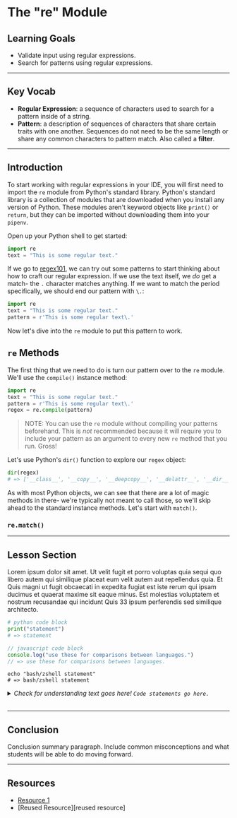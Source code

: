 # The "re" Module

## Learning Goals

- Validate input using regular expressions.
- Search for patterns using regular expressions.

***

## Key Vocab

- **Regular Expression**: a sequence of characters used to search for a pattern
inside of a string.
- **Pattern**: a description of sequences of characters that share certain
traits with one another. Sequences do not need to be the same length or share
any common characters to pattern match. Also called a **filter**.

***

## Introduction

To start working with regular expressions in your IDE, you will first need to
import the `re` module from Python's standard library. Python's standard
library is a collection of modules that are downloaded when you install any
version of Python. These modules aren't keyword objects like `print()` or
`return`, but they can be imported without downloading them into your `pipenv`.

Open up your Python shell to get started:

```py
import re
text = "This is some regular text."
```

If we go to [regex101][regex101], we can try out some patterns to start
thinking about how to craft our regular expression. If we use the text itself,
we _do_ get a match- the `.` character matches anything. If we want to match
the period specifically, we should end our pattern with `\.`:

```py
import re
text = "This is some regular text."
pattern = r'This is some regular text\.'
```

Now let's dive into the `re` module to put this pattern to work.

## `re` Methods

The first thing that we need to do is turn our pattern over to the `re` module.
We'll use the `compile()` instance method:

```py
import re
text = "This is some regular text."
pattern = r'This is some regular text\.'
regex = re.compile(pattern)
```

> NOTE: You can use the `re` module without compiling your patterns beforehand.
> This is _not_ recommended because it will require you to include your pattern
> as an argument to every new `re` method that you run. Gross!

Let's use Python's `dir()` function to explore our `regex` object:

```py
dir(regex)
# => ['__class__', '__copy__', '__deepcopy__', '__delattr__', '__dir__', '__doc__', '__eq__', '__format__', '__ge__', '__getattribute__', '__gt__', '__hash__', '__init__', '__init_subclass__', '__le__', '__lt__', '__ne__', '__new__', '__reduce__', '__reduce_ex__', '__repr__', '__setattr__', '__sizeof__', '__str__', '__subclasshook__', 'findall', 'finditer', 'flags', 'fullmatch', 'groupindex', 'groups', 'match', 'pattern', 'scanner', 'search', 'split', 'sub', 'subn']
```

As with most Python objects, we can see that there are a lot of magic methods
in there- we're typically not meant to call those, so we'll skip ahead to the
standard instance methods. Let's start with `match()`.

### `re.match()`


***

## Lesson Section

Lorem ipsum dolor sit amet. Ut velit fugit et porro voluptas quia sequi quo
libero autem qui similique placeat eum velit autem aut repellendus quia. Et
Quis magni ut fugit obcaecati in expedita fugiat est iste rerum qui ipsam
ducimus et quaerat maxime sit eaque minus. Est molestias voluptatem et nostrum
recusandae qui incidunt Quis 33 ipsum perferendis sed similique architecto.

```py
# python code block
print("statement")
# => statement
```

```js
// javascript code block
console.log("use these for comparisons between languages.")
// => use these for comparisons between languages.
```

```console
echo "bash/zshell statement"
# => bash/zshell statement
```

<details>
  <summary>
    <em>Check for understanding text goes here! <code>Code statements go here.</code></em>
  </summary>

  <h3>Answer.</h3>
  <p>Elaboration on answer.</p>
</details>
<br/>

***

## Conclusion

Conclusion summary paragraph. Include common misconceptions and what students
will be able to do moving forward.

***

## Resources

- [Resource 1](https://www.python.org/doc/essays/blurb/)
- [Reused Resource][reused resource]

[regex101]: https://regex101.com/
